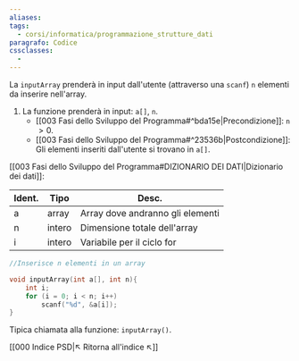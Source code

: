 ```yaml
---
aliases: 
tags:
  - corsi/informatica/programmazione_strutture_dati
paragrafo: Codice
cssclasses:
  - 
---
```

La `inputArray` prenderà in input dall'utente (attraverso una `scanf`) `n` elementi da inserire nell'array.

1. La funzione prenderà in input: `a[]`, `n`.
	- [[003 Fasi dello Sviluppo del Programma#^bda15e|Precondizione]]: `n` $> 0$.
	- [[003 Fasi dello Sviluppo del Programma#^23536b|Postcondizione]]: Gli elementi inseriti dall'utente si trovano in `a[]`.

[[003 Fasi dello Sviluppo del Programma#DIZIONARIO DEI DATI|Dizionario dei dati]]:

| Ident. | Tipo   | Desc.                            |
| ------ | ------ | -------------------------------- |
| a      | array  | Array dove andranno gli elementi |
| n      | intero | Dimensione totale dell'array     |
| i      | intero | Variabile per il ciclo for       | 


```C
//Inserisce n elementi in un array

void inputArray(int a[], int n){
	int i;
	for (i = 0; i < n; i++)
		scanf("%d", &a[i]);
}
```

Tipica chiamata alla funzione: `inputArray()`.

[[000 Indice PSD|↖ Ritorna all'indice ↖]]